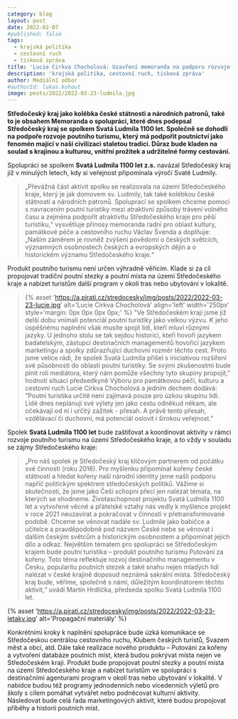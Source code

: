 ```yaml
---
category: blog
layout: post
date: 2022-02-07
#published: false
tags: 
  - krajská politika
  - cestovní ruch
  - tisková zpráva
title: 'Lucie Cirkva Chocholová: Uzavření memoranda na podporu rozvoje poutního turismu pomlůže naplnit jeho nevyužitý potenciál!'
description: 'krajská politika, cestovní ruch, tisková zpráva'
author: Mediální odbor
#authorId: lukas.kohout
image: posts/2022/2022-03-23-ludmila.jpg
---
```


**Středočeský kraj jako kolébka české státnosti a národních patronů, také to je obsahem Memoranda o spolupráci, které dnes podepsal Středočeský kraj se spolkem Svatá Ludmila 1100 let. Společně se dohodli na podpoře rozvoje poutního turismu, který má podpořit poutnictví jako fenomén mající v naší civilizaci staletou tradici. Důraz bude kladen na soulad s krajinou a kulturou, vnitřní prožitek a udržitelné formy cestování.**


Spolupráci se spolkem **Svatá Ludmila 1100 let z.s.** navázal Středočeský kraj již v minulých letech, kdy si veřejnost připomínala výročí Svaté Ludmily.
> „Převážná část aktivit spolku se realizovala na území Středočeského kraje, který je jak domovem sv. Ludmily, tak také kolébkou české státnosti a národních patronů. Spoluprací se spolkem chceme pomoci s navracením poutní turistiky mezi atraktivní způsoby trávení volného času a zejména podpořit atraktivitu Středočeského kraje pro pěší turistiku,“ vysvětluje přínosy memoranda radní pro oblast kultury, památkové péče a cestovního ruchu Václav Švenda a doplňuje: „Naším záměrem je rovněž zvýšení povědomí o českých světcích, významných osobnostech českých a evropských dějin a o historickém významu Středočeského kraje.“

Produkt poutního turismu není určen výhradně věřícím. Klade si za cíl propojovat tradiční poutní stezky a poutní místa na území Středočeského kraje a nabízet turistům další program v okolí tras nebo ubytování v lokalitě.

> {% asset 'https://a.pirati.cz/stredocesky/img/posts/2022/2022-03-23-lucie.jpg' alt='Lucie Cirkva Chocholová' align='left' width='250px' style='margin: 0px 0px 0px 0px;' %} "Ve Středočeském kraji jsme již delší dobu vnímali potenciál poutní turistiky jako velkou výzvu. K jeho úspěšnému naplnění však musíte spojit lidi, kteří mluví různými jazyky. U jednoho stolu se tak sejdou historici, kteří hovoří jazykem badatelským, zástupci destinačních managementů hovořící jazykem marketingu a spolky zdůrazňující duchovní rozměr těchto cest. Proto jsme velice rádi, že spolek Svatá Ludmila přišel s iniciativou rozšíření své působnosti do oblasti poutní turistiky. Se svými zkušenostmi bude plnit roli mediátora, který nám pomůže všechny tyto skupiny propojit,” hodnotí situaci předsedkyně Výboru pro památkovou péči, kulturu a cestovní ruch Lucie Cirkva Chocholová a jedním dechem dodává: “Poutní turistika určitě není zajímavá pouze pro úzkou skupinu lidí. Lidé dnes neplánují své výlety jen jako cestu odněkud někam, ale očekávají od ní i určitý zážitek - přesah. A právě tento přesah, vzdělávací či duchovní, má potenciál oslovit i širokou veřejnost."

Spolek **Svatá Ludmila 1100 let** bude zaštiťovat a koordinovat aktivity v rámci rozvoje poutního turismu na území Středočeského kraje, a to vždy v souladu se zájmy Středočeského kraje:
> „Pro náš spolek je Středočeský kraj klíčovým partnerem od počátku své činnosti (roku 2016). Pro myšlenku připomínat kořeny české státnosti a hledat kořeny naší národní identity jsme našli podporu napříč politickým spektrem středočeských politiků. Vážíme si skutečnosti, že jsme jako Češi schopni přeci jen nalézat témata, na kterých se shodneme. Životaschopnost projektu Svatá Ludmila 1100 let a vytvořené věcné a přátelské vztahy nás vedly k myšlence projekt v roce 2021 neuzavírat a pokračovat v činnosti v přetransformované podobě. Chceme se věnovat nadále sv. Ludmile jako babičce a učitelce a pravděpodobně pod názvem České nebe se věnovat i dalším českým světcům a historickým osobnostem a připomínat jejich dílo a odkaz. Největším tématem pro spolupráci se Středočeským krajem bude poutní turistika – produkt poutního turismu Putování za kořeny. Toto téma reflektuje rozvoj destinačního managementu v Česku, popularitu poutních stezek a také snahu nejen mladých lidí nalézat v české krajině doposud neznámá sakrální místa. Středočeský kraj bude, věříme, společně s námi, důležitým koordinátorem těchto aktivit,“ uvádí Martin Hrdlička, předseda spolku Svatá Ludmila 1100 let.

{% asset 'https://a.pirati.cz/stredocesky/img/posts/2022/2022-03-23-letaky.jpg' alt='Propagační materiály' %} 

Konkrétními kroky k naplnění spolupráce bude úzká komunikace se Středočeskou centrálou cestovního ruchu, Klubem českých turistů, Svazem měst a obcí, atd. Dále také realizace nového produktu – Putování za kořeny a vytvoření databáze poutních míst, která budou pokrývat místa nejen ve Středočeském kraji. Produkt bude propojovat poutní stezky a poutní místa na území Středočeského kraje a nabízet turistům ve spolupráci s destinačními agenturami program v okolí tras nebo ubytování v lokalitě. V nabídce budou též programy jednodenních nebo vícedenních výletů pro školy s cílem pomáhat vytvářet nebo podněcovat kulturní aktivity. Následovat bude celá řada marketingových aktivit, které budou propojovat příběhy a historii poutních míst.
